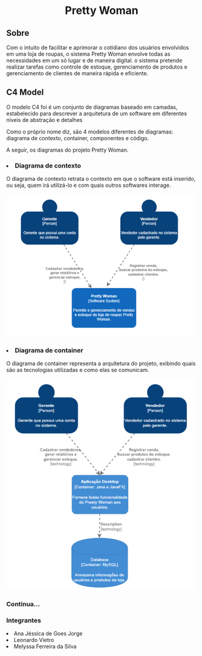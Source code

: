 <h1 align="center"> Pretty Woman </h1>

<h2> Sobre </h2>
<p> Com o intuito de facilitar e aprimorar o cotidiano dos usuários envolvidos em uma loja de roupas, o sistema Pretty Woman envolve todas as necessidades em um só lugar e de maneira digital. o sistema pretende realizar tarefas como controle de estoque, gerenciamento de produtos e gerenciamento de clientes de maneira rápida e eficiente. </p>

<h2> C4 Model </h2>
<p> O modelo C4 foi é um conjunto de diagramas baseado em camadas, estabelecido para descrever a arquitetura de um software em diferentes níveis de abstração e detalhes </p>
<p> Como o próprio nome diz, são 4 modelos diferentes de diagramas: diagrama de contexto, container, componentes e código. </p>
<p> A seguir, os diagramas do projeto Pretty Woman. </p>

<h3><li> Diagrama de contexto </li></h3>
<p> O diagrama de contexto retrata o contexto em que o software está inserido, ou seja, quem irá utilizá-lo e com quais outros softwares interage. </p>
<img src="c4_context.png" width=500px>

<h3><li> Diagrama de container </li></h3>
<p> O diagrama de container representa a arquitetura do projeto, exibindo quais são as tecnologias utilizadas e como elas se comunicam. </p>
<img src="c4_container.png" width=500px>

<h3> Continua... </h3>

<h3> Integrantes </h3>
<li> Ana Jéssica de Goes Jorge </li>
<li> Leonardo Vietro </li>
<li> Melyssa Ferreira da Silva </li>
